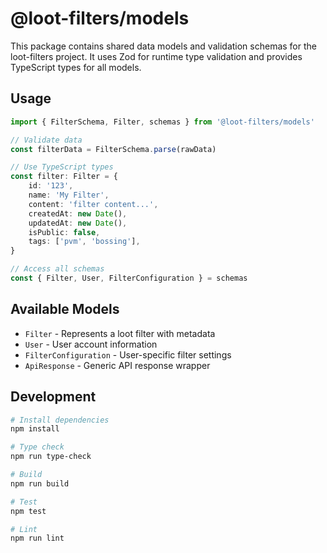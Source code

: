 # @loot-filters/models

This package contains shared data models and validation schemas for the loot-filters project. It uses Zod for runtime type validation and provides TypeScript types for all models.

## Usage

```typescript
import { FilterSchema, Filter, schemas } from '@loot-filters/models'

// Validate data
const filterData = FilterSchema.parse(rawData)

// Use TypeScript types
const filter: Filter = {
    id: '123',
    name: 'My Filter',
    content: 'filter content...',
    createdAt: new Date(),
    updatedAt: new Date(),
    isPublic: false,
    tags: ['pvm', 'bossing'],
}

// Access all schemas
const { Filter, User, FilterConfiguration } = schemas
```

## Available Models

- `Filter` - Represents a loot filter with metadata
- `User` - User account information
- `FilterConfiguration` - User-specific filter settings
- `ApiResponse` - Generic API response wrapper

## Development

```bash
# Install dependencies
npm install

# Type check
npm run type-check

# Build
npm run build

# Test
npm test

# Lint
npm run lint
```
